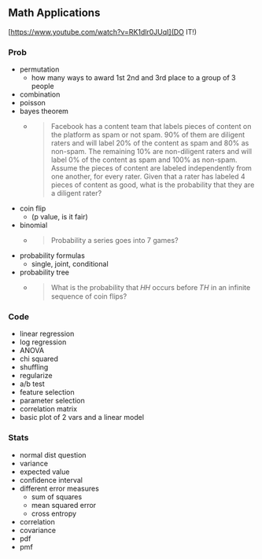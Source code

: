 ## Math Applications

[https://www.youtube.com/watch?v=RK1dlr0JUqI](DO IT!)

### Prob

* permutation
  * how many ways to award 1st 2nd and 3rd place to a group of 3 people
* combination
* poisson
* bayes theorem
  * >Facebook has a content team that labels pieces of content on the platform as spam or not spam. 90% of them are diligent raters and will label 20% of the content as spam and 80% as non-spam. The remaining 10% are non-diligent raters and will label 0% of the content as spam and 100% as non-spam. Assume the pieces of content are labeled independently from one another, for every rater. Given that a rater has labeled 4 pieces of content as good, what is the probability that they are a diligent rater?
* coin flip
  * (p value, is it fair)
* binomial
  * >Probability a series goes into 7 games?
* probability formulas
  * single, joint, conditional
* probability tree
  * >What is the probability that 𝐻𝐻 occurs before 𝑇𝐻 in an infinite sequence of coin flips?

### Code

* linear regression
* log regression
* ANOVA
* chi squared
* shuffling
* regularize
* a/b test
* feature selection
* parameter selection
* correlation matrix
* basic plot of 2 vars and a linear model

### Stats

* normal dist question
* variance
* expected value
* confidence interval
* different error measures
  * sum of squares
  * mean squared error
  * cross entropy
* correlation
* covariance
* pdf
* pmf